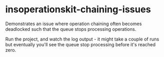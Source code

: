# insoperationskit-chaining-issues

Demonstrates an issue where operation chaining often becomes deadlocked such that the queue stops processing operations.

Run the project, and watch the log output - it might take a couple of runs but eventually you'll see the queue stop processing before it's reached zero.
